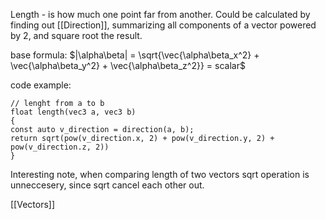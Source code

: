 Length - is how much one point far from another.  Could be calculated by finding out [[Direction]], summarizing all components of a vector powered by 2, and square root the result.

base formula:
$|\alpha\beta| = \sqrt{\vec{\alpha\beta_x^2} + \vec{\alpha\beta_y^2} + \vec{\alpha\beta_z^2}} = scalar$

code example:
``` 
// lenght from a to b
float length(vec3 a, vec3 b) 
{ 
const auto v_direction = direction(a, b);
return sqrt(pow(v_direction.x, 2) + pow(v_direction.y, 2) + pow(v_direction.z, 2)) 
} 
```

Interesting note, when comparing length of two vectors sqrt operation is unneccesery, since sqrt cancel each other out.

[[Vectors]]